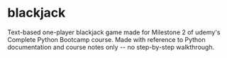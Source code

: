 # blackjack
Text-based one-player blackjack game made for Milestone 2 of udemy's Complete Python Bootcamp course. Made with reference to Python documentation and course notes only -- no step-by-step walkthrough.
